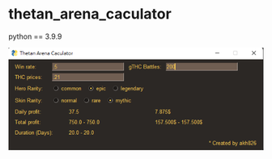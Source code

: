 # thetan_arena_caculator

python == 3.9.9

![alt text](https://github.com/akh826/thetan_arena_caculator/blob/master/img/img_2021_12_12.png?raw=true)